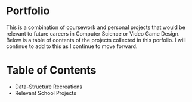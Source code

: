 # Portfolio
  This is a combination of coursework and personal projects that would be relevant to future careers in Computer Science or Video Game Design. Below is a table of contents of the projects collected in this porfolio. I will continue to add to this as I continue to move forward.

# Table of Contents
 * Data-Structure Recreations
 * Relevant School Projects
 
